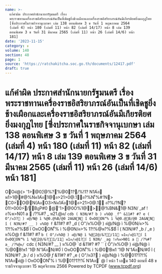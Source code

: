 ```yaml
---
name: >-
  แก้คำผิด ประกาศสำนักนายกรัฐมนตรี เรื่อง
  พระราชทานเครื่องราชอิสริยาภรณ์อันเป็นที่เชิดชูยิ่งช้างเผือกและเครื่องราชอิสริยาภรณ์อันมีเกียรติยศยิ่งมงกุฎไทย
  [ซึ่งประกาศในราชกิจจานุเบกษา เล่ม 138 ตอนพิเศษ 3 ข วันที่ 1 พฤษภาคม 2564
  (เล่มที่ 4) หน้า 180 (เล่มที่ 11) หน้า 82 (เล่มที่ 14/17) หน้า 8 เล่ม 139
  ตอนพิเศษ 3 ข วันที่ 31 มีนาคม 2565 (เล่มที่ 11) หน้า 26 (เล่มที่ 14/6) หน้า
  181]
date: '2023-11-15'
category: ข
volume: 140
section: 48
page: 1
source: 'https://ratchakitcha.soc.go.th/documents/12417.pdf'
draft: true
---
```


# แก้คำผิด ประกาศสำนักนายกรัฐมนตรี เรื่อง พระราชทานเครื่องราชอิสริยาภรณ์อันเป็นที่เชิดชูยิ่งช้างเผือกและเครื่องราชอิสริยาภรณ์อันมีเกียรติยศยิ่งมงกุฎไทย [ซึ่งประกาศในราชกิจจานุเบกษา เล่ม 138 ตอนพิเศษ 3 ข วันที่ 1 พฤษภาคม 2564 (เล่มที่ 4) หน้า 180 (เล่มที่ 11) หน้า 82 (เล่มที่ 14/17) หน้า 8 เล่ม 139 ตอนพิเศษ 3 ข วันที่ 31 มีนาคม 2565 (เล่มที่ 11) หน้า 26 (เล่มที่ 14/6) หน้า 181]

OOคํ@(> '1>@02ํ@%?%@01?/%!1? N1A่อ พ1>1@#@%Nค1A่อ1@อ>21>0@.1์อ?%N'็%#?่N> C0>่O@N(AอO3>Nค1A่อ1@อ>21>0@.1์ อ?%/?N?01!>000>่/BฎP#0 @่'1>@0O%1@>@%BN&1@ N3N/ _af !อ%พ>N01 a  /?%#?่ _ พ21.@ค/ `cdb ( N3N/#?่ b ) ห%O@ _f^ &11#? #?่ e ( O"/ห3? ) คํ@/N@ ì %@0.@%B/@0 2A&NN î OหOOON'็% ì %@0.@B/@0 2A&NN î ( N3N/#?่ __ ) ห%O@ f` &11#? #?่ _d ( O"/ห%O@ ) คํ@/N@ ì %@0N/ค>% 1?!%พ?%$B์ î OหOOON'็% ì %@0N/ค>% 1?!%@พ?%$B์ î ( N3N/#?่ _b / _e ) ห%O@ f &11#? #?่ `b ( O"/ห%O@ ) คํ@/N@ ì %@2@/&?/11 พ1ห/อ@1?1์ î OหOOON'็% ì %@2@/&?1/11 พ1ห/อ@1?1์ î N3N/ _ag !อ%พ>N01 a  /?%#?่ a_ /?%@ค/ `cdc ( N3N/#?่ __ ) ห%O@ `d &11#? #?่ `` ( O"/ห%O@ ) คํ@/N@ ì %@0B!พ1 '1@ N'1A่อN/#0์ î OหOOON'็% ì %@0!Bพ1 '1@ N'1A่อN/#0์ î ( N3N/#?่ _b / d ) ห%O@ _f_ &11#? #?่ _e ( O"/ห3? ) คํ@/N@ ì %@01?1?!%์ N1Aอคํ@ î OหOOON'็% ì %@01?1?!%์ N1Aอ ํ @ î หน้า 1 เลม 140 ตอนที่ 48 ข ราชกิจจานุเบกษา 15 พฤศจิกายน 2566 Powered by TCPDF (www.tcpdf.org)

